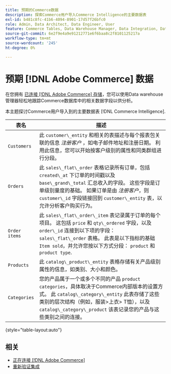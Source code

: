 ```yaml
---
title: 预期的Commerce数据
description: 探索Commerce用户导入Commerce Intelligence的主要数据表
exl-id: b481c8fc-41b6-4094-8901-17d57f26bfc0
role: Admin, Data Architect, Data Engineer, User
feature: Commerce Tables, Data Warehouse Manager, Data Integration, Data Import/Export
source-git-commit: 6e2f9e4a9e91212771e6f6baa8c2f8101125217a
workflow-type: tm+mt
source-wordcount: '245'
ht-degree: 0%

---
```


# 预期 [!DNL Adobe Commerce] 数据

在您拥有 [已连接 [!DNL Adobe Commerce] 存储](../../../data-analyst/importing-data/integrations/magento.md)，您可以使用Data warehouse管理器轻松地跟踪Commerce数据库中的相关数据字段以供分析。

本主题探讨Commerce用户导入到的主要数据表 [!DNL Commerce Intelligence].

| **表名** | **描述** |
|-----|-----|
| `Customers` | 此 `customer\_entity` 和相关的表描述与每个报表包关联的信息 *注册客户* ，如电子邮件地址和注册日期。 利用此信息，您可以开始按客户级别的属性和同类群组进行分段。 |
| `Orders` | 此 `sales\_flat\_order` 表格记录所有订单，包括 `created\_at` 下订单的时间戳以及 `base\_grand\_total` 汇总收入的字段。 这些字段是订单级别量度的基础。 如果订单是由 *注册客户*，则 `customer\_id` 字段链接回到  `customer\_entity` 表，以允许分析客户购买行为。 |
| `Order items` | 此 `sales\_flat\_order\_item` 表记录属于订单的每个项目。 这包括 `price` 和 `qty\_ordered` 字段，以及 `order\_id` 连接到以下项的字段： `sales\_flat\_order` 表格。 此表是以下指标的基础 `Item sold`，并允许您按以下方式分段： `product` 和 `product type`. |
| `Products` | 此 `catalog\_product\_entity` 表格存储有关产品级别属性的信息，如类别、大小和颜色。 |
| `Categories` | 您的产品属于一个或多个不同的产品 `product categories`，具体取决于Commerce内部版本的设置方式。 此 `catalog\_category\_entity` 此表存储了这些类别的层次结构（例如，服装>上衣> T恤），以及 `catalog\_category\_product` 该表记录您的产品与这些类别之间的连接。 |

{style="table-layout:auto"}

## 相关

* [正在连接 [!DNL Adobe Commerce]](../integrations/magento.md)
* [重新验证集成](https://experienceleague.adobe.com/docs/commerce-knowledge-base/kb/how-to/mbi-reauthenticating-integrations.html)
